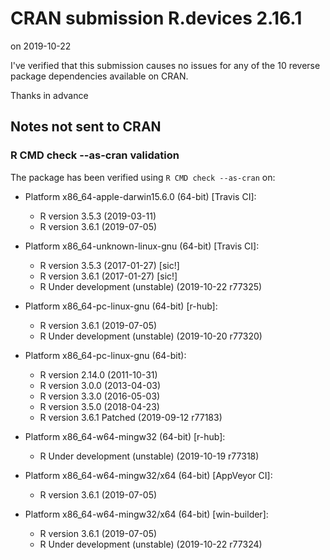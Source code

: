 # CRAN submission R.devices 2.16.1

on 2019-10-22

I've verified that this submission causes no issues for any of the 10 reverse package dependencies available on CRAN.

Thanks in advance


## Notes not sent to CRAN

### R CMD check --as-cran validation

The package has been verified using `R CMD check --as-cran` on:

* Platform x86_64-apple-darwin15.6.0 (64-bit) [Travis CI]:
  - R version 3.5.3 (2019-03-11)
  - R version 3.6.1 (2019-07-05)

* Platform x86_64-unknown-linux-gnu (64-bit) [Travis CI]:
  - R version 3.5.3 (2017-01-27) [sic!]
  - R version 3.6.1 (2017-01-27) [sic!]
  - R Under development (unstable) (2019-10-22 r77325)

* Platform x86_64-pc-linux-gnu (64-bit) [r-hub]:
  - R version 3.6.1 (2019-07-05)
  - R Under development (unstable) (2019-10-20 r77320)

* Platform x86_64-pc-linux-gnu (64-bit):
  - R version 2.14.0 (2011-10-31)
  - R version 3.0.0 (2013-04-03)
  - R version 3.3.0 (2016-05-03)
  - R version 3.5.0 (2018-04-23)
  - R version 3.6.1 Patched (2019-09-12 r77183)

* Platform x86_64-w64-mingw32 (64-bit) [r-hub]:
  - R Under development (unstable) (2019-10-19 r77318)

* Platform x86_64-w64-mingw32/x64 (64-bit) [AppVeyor CI]:
  - R version 3.6.1 (2019-07-05)

* Platform x86_64-w64-mingw32/x64 (64-bit) [win-builder]:
  - R version 3.6.1 (2019-07-05)
  - R Under development (unstable) (2019-10-22 r77324)
